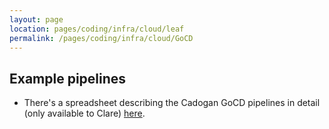 ```yaml
---
layout: page
location: pages/coding/infra/cloud/leaf
permalink: /pages/coding/infra/cloud/GoCD
---
```


## Example pipelines

- There's a spreadsheet describing the Cadogan GoCD pipelines in detail (only available to Clare) [here](https://docs.google.com/spreadsheets/d/1SBV5Pe9S03844uzPHPovMXN7q9Fx9r4SVKRf9QpoSvk/edit#gid=999853802).
